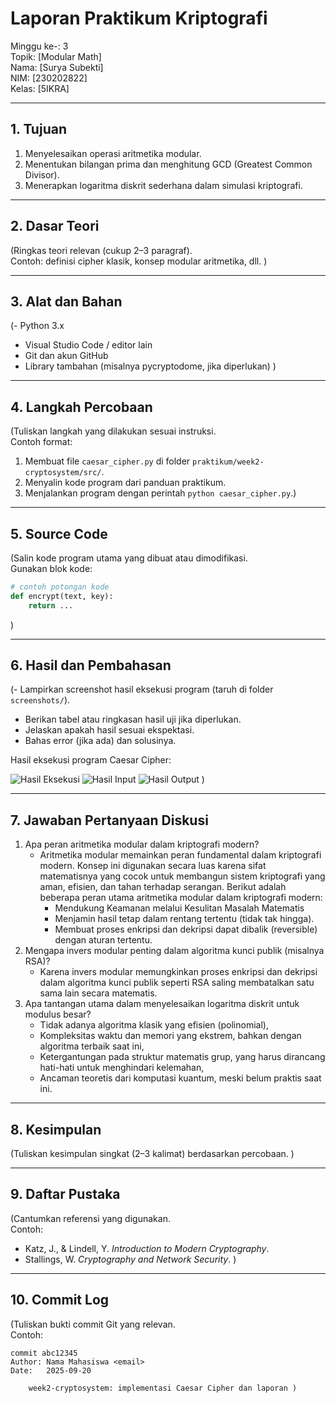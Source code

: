 # Laporan Praktikum Kriptografi
Minggu ke-: 3  
Topik: [Modular Math]  
Nama: [Surya Subekti]  
NIM: [230202822]  
Kelas: [5IKRA]  

---

## 1. Tujuan
1. Menyelesaikan operasi aritmetika modular.
2. Menentukan bilangan prima dan menghitung GCD (Greatest Common Divisor).
3. Menerapkan logaritma diskrit sederhana dalam simulasi kriptografi.

---

## 2. Dasar Teori
(Ringkas teori relevan (cukup 2–3 paragraf).  
Contoh: definisi cipher klasik, konsep modular aritmetika, dll.  )

---

## 3. Alat dan Bahan
(- Python 3.x  
- Visual Studio Code / editor lain  
- Git dan akun GitHub  
- Library tambahan (misalnya pycryptodome, jika diperlukan)  )

---

## 4. Langkah Percobaan
(Tuliskan langkah yang dilakukan sesuai instruksi.  
Contoh format:
1. Membuat file `caesar_cipher.py` di folder `praktikum/week2-cryptosystem/src/`.
2. Menyalin kode program dari panduan praktikum.
3. Menjalankan program dengan perintah `python caesar_cipher.py`.)

---

## 5. Source Code
(Salin kode program utama yang dibuat atau dimodifikasi.  
Gunakan blok kode:

```python
# contoh potongan kode
def encrypt(text, key):
    return ...
```
)

---

## 6. Hasil dan Pembahasan
(- Lampirkan screenshot hasil eksekusi program (taruh di folder `screenshots/`).  
- Berikan tabel atau ringkasan hasil uji jika diperlukan.  
- Jelaskan apakah hasil sesuai ekspektasi.  
- Bahas error (jika ada) dan solusinya. 

Hasil eksekusi program Caesar Cipher:

![Hasil Eksekusi](screenshots/output.png)
![Hasil Input](screenshots/input.png)
![Hasil Output](screenshots/output.png)
)

---

## 7. Jawaban Pertanyaan Diskusi
1. Apa peran aritmetika modular dalam kriptografi modern?
   - Aritmetika modular memainkan peran fundamental dalam kriptografi modern. Konsep ini digunakan secara luas karena sifat matematisnya yang cocok untuk membangun sistem kriptografi yang aman, efisien, dan tahan terhadap serangan. Berikut adalah beberapa peran utama aritmetika modular dalam kriptografi modern:
        - Mendukung Keamanan melalui Kesulitan Masalah Matematis
        - Menjamin hasil tetap dalam rentang tertentu (tidak tak hingga).
        - Membuat proses enkripsi dan dekripsi dapat dibalik (reversible) dengan aturan tertentu.
3. Mengapa invers modular penting dalam algoritma kunci publik (misalnya RSA)?
   - Karena invers modular memungkinkan proses enkripsi dan dekripsi dalam algoritma kunci publik seperti RSA saling membatalkan satu sama lain secara matematis.
5. Apa tantangan utama dalam menyelesaikan logaritma diskrit untuk modulus besar?
   - Tidak adanya algoritma klasik yang efisien (polinomial),
   - Kompleksitas waktu dan memori yang ekstrem, bahkan dengan algoritma terbaik saat ini,
   - Ketergantungan pada struktur matematis grup, yang harus dirancang hati-hati untuk menghindari kelemahan,
   - Ancaman teoretis dari komputasi kuantum, meski belum praktis saat ini.
---

## 8. Kesimpulan
(Tuliskan kesimpulan singkat (2–3 kalimat) berdasarkan percobaan.  )

---

## 9. Daftar Pustaka
(Cantumkan referensi yang digunakan.  
Contoh:  
- Katz, J., & Lindell, Y. *Introduction to Modern Cryptography*.  
- Stallings, W. *Cryptography and Network Security*.  )

---

## 10. Commit Log
(Tuliskan bukti commit Git yang relevan.  
Contoh:
```
commit abc12345
Author: Nama Mahasiswa <email>
Date:   2025-09-20

    week2-cryptosystem: implementasi Caesar Cipher dan laporan )
```
